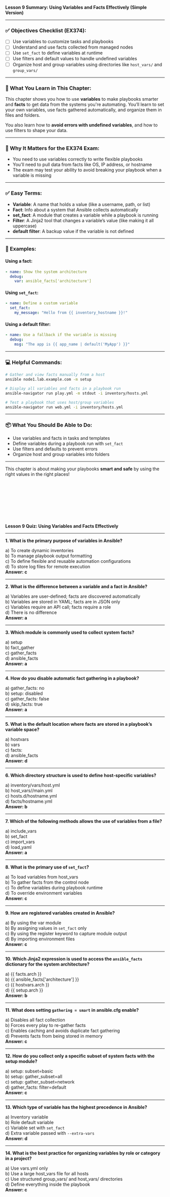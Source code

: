 **Lesson 9 Summary: Using Variables and Facts Effectively (Simple Version)**

---

### ✅ Objectives Checklist (EX374):
- [ ] Use variables to customize tasks and playbooks
- [ ] Understand and use facts collected from managed nodes
- [ ] Use `set_fact` to define variables at runtime
- [ ] Use filters and default values to handle undefined variables
- [ ] Organize host and group variables using directories like `host_vars/` and `group_vars/`

---

### 🧠 What You Learn in This Chapter:
This chapter shows you how to use **variables** to make playbooks smarter and **facts** to get data from the systems you're automating. You’ll learn to set your own variables, use facts gathered automatically, and organize them in files and folders.

You also learn how to **avoid errors with undefined variables**, and how to use filters to shape your data.

---

### 🎯 Why It Matters for the EX374 Exam:
- You need to use variables correctly to write flexible playbooks
- You’ll need to pull data from facts like OS, IP address, or hostname
- The exam may test your ability to avoid breaking your playbook when a variable is missing

---

### ✅ Easy Terms:
- **Variable**: A name that holds a value (like a username, path, or list)
- **Fact**: Info about a system that Ansible collects automatically
- **set_fact**: A module that creates a variable while a playbook is running
- **Filter**: A Jinja2 tool that changes a variable’s value (like making it all uppercase)
- **default filter**: A backup value if the variable is not defined

---

### 📘 Examples:
#### Using a fact:
```yaml
- name: Show the system architecture
  debug:
    var: ansible_facts['architecture']
```

#### Using `set_fact`:
```yaml
- name: Define a custom variable
  set_fact:
    my_message: "Hello from {{ inventory_hostname }}!"
```

#### Using a default filter:
```yaml
- name: Use a fallback if the variable is missing
  debug:
    msg: "The app is {{ app_name | default('MyApp') }}"
```

---

### 💻 Helpful Commands:
```bash
# Gather and view facts manually from a host
ansible node1.lab.example.com -m setup

# Display all variables and facts in a playbook run
ansible-navigator run play.yml -m stdout -i inventory/hosts.yml

# Test a playbook that uses host/group variables
ansible-navigator run web.yml -i inventory/hosts.yml
```

---

### 📦 What You Should Be Able to Do:
- Use variables and facts in tasks and templates
- Define variables during a playbook run with `set_fact`
- Use filters and defaults to prevent errors
- Organize host and group variables into folders

---

This chapter is about making your playbooks **smart and safe** by using the right values in the right places!

<br><br><br><br>
---

**Lesson 9 Quiz: Using Variables and Facts Effectively**

---

**1. What is the primary purpose of variables in Ansible?**

a) To create dynamic inventories  
b) To manage playbook output formatting  
c) To define flexible and reusable automation configurations  
d) To store log files for remote execution  
**Answer: c**

---

**2. What is the difference between a variable and a fact in Ansible?**

a) Variables are user-defined; facts are discovered automatically  
b) Variables are stored in YAML; facts are in JSON only  
c) Variables require an API call; facts require a role  
d) There is no difference  
**Answer: a**

---

**3. Which module is commonly used to collect system facts?**

a) setup  
b) fact_gather  
c) gather_facts  
d) ansible_facts  
**Answer: a**

---

**4. How do you disable automatic fact gathering in a playbook?**

a) gather_facts: no  
b) setup: disabled  
c) gather_facts: false  
d) skip_facts: true  
**Answer: a**

---

**5. What is the default location where facts are stored in a playbook’s variable space?**

a) hostvars  
b) vars  
c) facts:  
d) ansible_facts  
**Answer: d**

---

**6. Which directory structure is used to define host-specific variables?**

a) inventory/vars/host.yml  
b) host_vars/<hostname>/main.yml  
c) hosts.d/hostname.yml  
d) facts/hostname.yml  
**Answer: b**

---

**7. Which of the following methods allows the use of variables from a file?**

a) include_vars  
b) set_fact  
c) import_vars  
d) load_yaml  
**Answer: a**

---

**8. What is the primary use of `set_fact`?**

a) To load variables from host_vars  
b) To gather facts from the control node  
c) To define variables during playbook runtime  
d) To override environment variables  
**Answer: c**

---

**9. How are registered variables created in Ansible?**

a) By using the var module  
b) By assigning values in `set_fact` only  
c) By using the register keyword to capture module output  
d) By importing environment files  
**Answer: c**

---

**10. Which Jinja2 expression is used to access the `ansible_facts` dictionary for the system architecture?**

a) {{ facts.arch }}  
b) {{ ansible_facts['architecture'] }}  
c) {{ hostvars.arch }}  
d) {{ setup.arch }}  
**Answer: b**

---

**11. What does setting `gathering = smart` in ansible.cfg enable?**

a) Disables all fact collection  
b) Forces every play to re-gather facts  
c) Enables caching and avoids duplicate fact gathering  
d) Prevents facts from being stored in memory  
**Answer: c**

---

**12. How do you collect only a specific subset of system facts with the setup module?**

a) setup: subset=basic  
b) setup: gather_subset=all  
c) setup: gather_subset=network  
d) gather_facts: filter=default  
**Answer: c**

---

**13. Which type of variable has the highest precedence in Ansible?**

a) Inventory variable  
b) Role default variable  
c) Variable set with `set_fact`  
d) Extra variable passed with `--extra-vars`  
**Answer: d**

---

**14. What is the best practice for organizing variables by role or category in a project?**

a) Use vars.yml only  
b) Use a large host_vars file for all hosts  
c) Use structured group_vars/ and host_vars/ directories  
d) Define everything inside the playbook  
**Answer: c**

